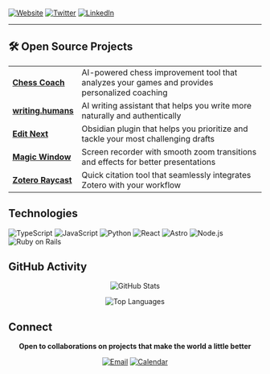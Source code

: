 


<br>

[![Website](https://img.shields.io/badge/shreyasprakash.com-000000?style=flat-square&logoColor=white)](https://www.shreyasprakash.com)
[![Twitter](https://img.shields.io/badge/@shreyasmakes-000000?style=flat-square&logoColor=white)](https://twitter.com/shreyasmakes)
[![LinkedIn](https://img.shields.io/badge/LinkedIn-000000?style=flat-square&logoColor=white)](https://linkedin.com/in/shreyasprakash)

</div>

---

## 🛠️ Open Source Projects

<table>
  <tr>
    <td><b><a href="https://chesscoach-one.vercel.app/">Chess Coach</a></b></td>
    <td>AI-powered chess improvement tool that analyzes your games and provides personalized coaching</td>
  </tr>
  <tr>
    <td><b><a href="https://github.com/shreyas-makes/writing.humans">writing.humans</a></b></td>
    <td>AI writing assistant that helps you write more naturally and authentically</td>
  </tr>
  <tr>
    <td><b><a href="https://github.com/shreyas-makes/editnext-plugin">Edit Next</a></b></td>
    <td>Obsidian plugin that helps you prioritize and tackle your most challenging drafts</td>
  </tr>
  <tr>
    <td><b><a href="https://github.com/shreyas-makes/magic-window">Magic Window</a></b></td>
    <td>Screen recorder with smooth zoom transitions and effects for better presentations</td>
  </tr>
  <tr>
    <td><b><a href="https://github.com/shreyas-makes/zotero-raycast">Zotero Raycast</a></b></td>
    <td>Quick citation tool that seamlessly integrates Zotero with your workflow</td>
  </tr>
</table>


## Technologies

![TypeScript](https://img.shields.io/badge/TypeScript-000000?style=flat-square&logo=typescript&logoColor=white)
![JavaScript](https://img.shields.io/badge/JavaScript-000000?style=flat-square&logo=javascript&logoColor=white)
![Python](https://img.shields.io/badge/Python-000000?style=flat-square&logo=python&logoColor=white)
![React](https://img.shields.io/badge/React-000000?style=flat-square&logo=react&logoColor=white)
![Astro](https://img.shields.io/badge/Astro-000000?style=flat-square&logo=astro&logoColor=white)
![Node.js](https://img.shields.io/badge/Node.js-000000?style=flat-square&logo=node.js&logoColor=white)
![Ruby on Rails](https://img.shields.io/badge/Ruby%20on%20Rails-000000?style=flat-square&logo=ruby-on-rails&logoColor=white)

## GitHub Activity

<div align="center">
  
![GitHub Stats](https://github-readme-stats.vercel.app/api?username=shreyas-makes&show_icons=true&theme=transparent&hide_border=true&bg_color=ffffff&title_color=000000&icon_color=000000&text_color=000000&count_private=true)

![Top Languages](https://github-readme-stats.vercel.app/api/top-langs/?username=shreyas-makes&layout=compact&theme=transparent&hide_border=true&bg_color=ffffff&title_color=000000&text_color=000000)

</div>

## Connect

<div align="center">

**Open to collaborations on projects that make the world a little better**

[![Email](https://img.shields.io/badge/Contact-000000?style=flat-square&logoColor=white)](mailto:your-email@example.com)
[![Calendar](https://img.shields.io/badge/Schedule%20Meeting-000000?style=flat-square&logoColor=white)](https://calendly.com/shreyasprakash)

<br><br>

</div>

